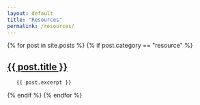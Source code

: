 ```yaml
---
layout: default
title: "Resources"
permalink: /resources/
---
```


<body>
{% for post in site.posts %}
   {% if post.category == "resource" %}
       <h2><a href="{{ post.url }}">{{ post.title }}</a></h2>

       {{ post.excerpt }}
   {% endif %}
{% endfor %}
</body>